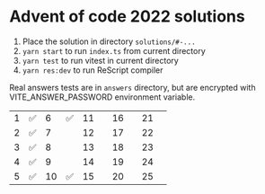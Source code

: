 # Advent of code 2022 solutions

1. Place the solution in directory `solutions/#-...`
2. `yarn start` to run `index.ts` from current directory
3. `yarn test` to run vitest in current directory
4. `yarn res:dev` to run ReScript compiler

Real answers tests are in `answers` directory,
but are encrypted with VITE_ANSWER_PASSWORD environment variable.

|   |   |    |   |    |   |    |   |    |   |
|---|---|----|---|----|---|----|---|----|---|
| 1 | ✅ | 6  | ✅ | 11 |   | 16 |   | 21 |   |
| 2 | ✅ | 7  |   | 12 |   | 17 |   | 22 |   |
| 3 | ✅ | 8  |   | 13 |   | 18 |   | 23 |   |
| 4 | ✅ | 9  |   | 14 |   | 19 |   | 24 |   |
| 5 | ✅ | 10 | ✅ | 15 |   | 20 |   | 25 |   |
